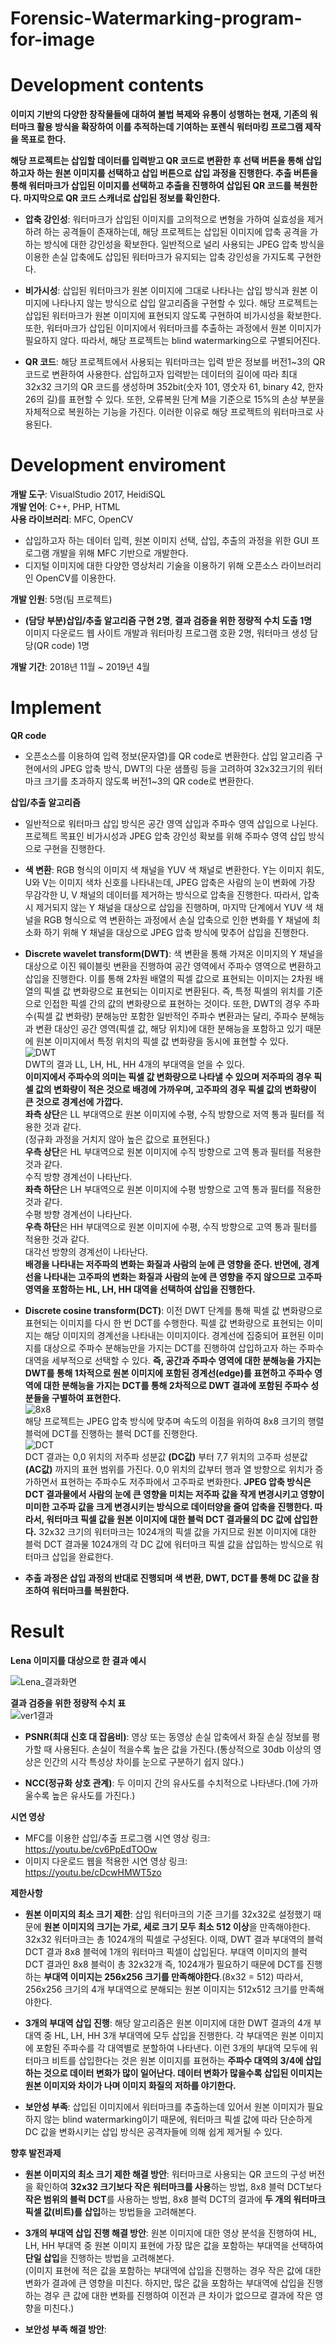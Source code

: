 # Forensic-Watermarking-program-for-image

# Development contents
   **이미지 기반의 다양한 창작물들에 대하여 불법 복제와 유통이 성행하는 현재, 기존의 워터마크 활용 방식을 확장하여 이를 추적하는데 기여하는 포렌식 워터마킹 프로그램 제작을 목표로 한다.**    

**해당 프로젝트는 삽입할 데이터를 입력받고 QR 코드로 변환한 후 선택 버튼을 통해 삽입하고자 하는 원본 이미지를 선택하고 삽입 버튼으로 삽입 과정을 진행한다. 추출 버튼을 통해 워터마크가 삽입된 이미지를 선택하고 추출을 진행하여 삽입된 QR 코드를 복원한다. 마지막으로 QR 코드 스캐너로 삽입된 정보를 확인한다.**   

* **압축 강인성**: 워터마크가 삽입된 이미지를 고의적으로 변형을 가하여 실효성을 제거하려 하는 공격들이 존재하는데, 해당 프로젝트는 삽입된 이미지에 압축 공격을 가하는 방식에 대한 강인성을 확보한다. 일반적으로 널리 사용되는 JPEG 압축 방식을 이용한 손실 압축에도 삽입된 워터마크가 유지되는 압축 강인성을 가지도록 구현한다.

* **비가시성**: 삽입된 워터마크가 원본 이미지에 그대로 나타나는 삽입 방식과 원본 이미지에 나타나지 않는 방식으로 삽입 알고리즘을 구현할 수 있다. 해당 프로젝트는 삽입된 워터마크가 원본 이미지에 표현되지 않도록 구현하여 비가시성을 확보한다. 또한, 워터마크가 삽입된 이미지에서 워터마크를 추출하는 과정에서 원본 이미지가 필요하지 않다. 따라서, 해당 프로젝트는 blind watermarking으로 구별되어진다.

* **QR 코드**: 해당 프로젝트에서 사용되는 워터마크는 입력 받은 정보를 버전1~3의 QR 코드로 변환하여 사용한다. 삽입하고자 입력받는 데이터의 길이에 따라 최대 32x32 크기의 QR 코드를 생성하며 352bit(숫자 101, 영숫자 61, binary 42, 한자 26의 길)를 표현할 수 있다. 또한, 오류복원 단계 M을 기준으로 15%의 손상 부분을 자체적으로 복원하는 기능을 가진다. 이러한 이유로 해당 프로젝트의 워터마크로 사용된다.    

# Development enviroment
**개발 도구**: VisualStudio 2017, HeidiSQL    
**개발 언어**: C++, PHP, HTML   
**사용 라이브러리**: MFC, OpenCV   
* 삽입하고자 하는 데이터 입력, 원본 이미지 선택, 삽입, 추출의 과정을 위한 GUI 프로그램 개발을 위해 MFC 기반으로 개발한다.
* 디지털 이미지에 대한 다양한 영상처리 기술을 이용하기 위해 오픈소스 라이브러리인 OpenCV를 이용한다.   

**개발 인원**: 5명(팀 프로젝트)   
* **(담당 부분)삽입/추출 알고리즘 구현 2명**, **결과 검증을 위한 정량적 수치 도출 1명**   
이미지 다운로드 웹 사이트 개발과 워터마킹 프로그램 호환 2명, 워터마크 생성 담당(QR code) 1명   

**개발 기간**: 2018년 11월 ~ 2019년 4월

# Implement
**QR code**   
* 오픈소스를 이용하여 입력 정보(문자열)를 QR code로 변환한다. 삽입 알고리즘 구현에서의 JPEG 압축 방식, DWT의 다운 샘플링 등을 고려하여 32x32크기의 워터마크 크기를 초과하지 않도록 버전1~3의 QR code로 변환한다.

**삽입/추출 알고리즘**   
* 일반적으로 워터마크 삽입 방식은 공간 영역 삽입과 주파수 영역 삽입으로 나뉜다. 프로젝트 목표인 비가시성과 JPEG 압축 강인성 확보를 위해 주파수 영역 삽입 방식으로 구현을 진행한다.   

* **색 변환**: RGB 형식의 이미지 색 채널을 YUV 색 채널로 변환한다. Y는 이미지 휘도, U와 V는 이미지 색차 신호를 나타내는데, JPEG 압축은 사람의 눈이 변화에 가장 무감각한 U, V 채널의 데이터를 제거하는 방식으로 압축을 진행한다. 따라서, 압축 시 제거되지 않는 Y 채널을 대상으로 삽입을 진행하며, 마지막 단계에서 YUV 색 채널을 RGB 형식으로 역 변환하는 과정에서 손실 압축으로 인한 변화를 Y 채널에 최소화 하기 위해 Y 채널을 대상으로 JPEG 압축 방식에 맞추어 삽입을 진행한다.   

* **Discrete wavelet transform(DWT)**: 색 변환을 통해 가져온 이미지의 Y 채널을 대상으로 이진 웨이블릿 변환을 진행하여 공간 영역에서 주파수 영역으로 변환하고 삽입을 진행한다. 이를 통해 2차원 배열의 픽셀 값으로 표현되는 이미지는 2차원 배열의 픽셀 값 변화량으로 표현되는 이미지로 변환된다. 즉, 특정 픽셀의 위치를 기준으로 인접한 픽셀 간의 값의 변화량으로 표현하는 것이다. 또한, DWT의 경우 주파수(픽셀 값 변화량) 분해능만 포함한 일반적인 주파수 변환과는 달리, 주파수 분해능과 변환 대상인 공간 영역(픽셀 값, 해당 위치)에 대한 분해능을 포함하고 있기 때문에 원본 이미지에서 특정 위치의 픽셀 값 변화량을 동시에 표현할 수 있다.       
![DWT](https://user-images.githubusercontent.com/13462458/74600613-57d52a80-50d7-11ea-9aa1-c079f1cd222b.PNG)   
DWT의 결과 LL, LH, HL, HH 4개의 부대역을 얻을 수 있다.      
**이미지에서 주파수의 의미는 픽셀 값 변화량으로 나타낼 수 있으며 저주파의 경우 픽셀 값의 변화량이 적은 것으로 배경에 가까우며, 고주파의 경우 픽셀 값의 변화량이 큰 것으로 경계선에 가깝다.**   
**좌측 상단**은 LL 부대역으로 원본 이미지에 수평, 수직 방향으로 저역 통과 필터를 적용한 것과 같다.   
(정규화 과정을 거치지 않아 높은 값으로 표현된다.)    
**우측 상단**은 HL 부대역으로 원본 이미지에 수직 방향으로 고역 통과 필터를 적용한 것과 같다.    
수직 방향 경계선이 나타난다.   
**좌측 하단**은 LH 부대역으로 원본 이미지에 수평 방향으로 고역 통과 필터를 적용한 것과 같다.    
수평 방향 경계선이 나타난다.   
**우측 하단**은 HH 부대역으로 원본 이미지에 수평, 수직 방향으로 고역 통과 필터를 적용한 것과 같다.    
대각선 방향의 경계선이 나타난다.    
**배경을 나타내는 저주파의 변화는 화질과 사람의 눈에 큰 영향을 준다. 반면에, 경계선을 나타내는 고주파의 변화는 화질과 사람의 눈에 큰 영향을 주지 않으므로 고주파 영역을 포함하는 HL, LH, HH 대역을 선택하여 삽입을 진행한다.**   

* **Discrete cosine transform(DCT)**: 이전 DWT 단계를 통해 픽셀 값 변화량으로 표현되는 이미지를 다시 한 번 DCT를 수행한다. 픽셀 값 변화량으로 표현되는 이미지는 해당 이미지의 경계선을 나타내는 이미지이다. 경계선에 집중되어 표현된 이미지를 대상으로 주파수 분해능만을 가지는 DCT를 진행하여 삽입하고자 하는 주파수 대역을 세부적으로 선택할 수 있다. **즉, 공간과 주파수 영역에 대한 분해능을 가지는 DWT를 통해 1차적으로 원본 이미지에 포함된 경계선(edge)를 표현하고 주파수 영역에 대한 분해능을 가지는 DCT를 통해 2차적으로 DWT 결과에 포함된 주파수 성분들을 구별하여 표현한다.**    
![8x8](https://user-images.githubusercontent.com/13462458/75420337-3697f800-597b-11ea-9444-1daac46867dc.png)    
해당 프로젝트는 JPEG 압축 방식에 맞추며 속도의 이점을 위하여 8x8 크기의 행렬 블럭에 DCT를 진행하는 블럭 DCT를 진행한다.       
![DCT](https://user-images.githubusercontent.com/13462458/75419072-5aa60a00-5978-11ea-880b-df220721796e.png)    
DCT 결과는 0,0 위치의 저주파 성분값 **(DC값)** 부터 7,7 위치의 고주파 성분값 **(AC값)** 까지의 표현 범위를 가진다. 0,0 위치의 값부터 행과 열 방향으로 위치가 증가하면서 표현하는 주파수도 저주파에서 고주파로 변화한다. **JPEG 압축 방식은 DCT 결과물에서 사람의 눈에 큰 영향을 미치는 저주파 값을 작게 변경시키고 영향이 미미한 고주파 값을 크게 변경시키는 방식으로 데이터양을 줄여 압축을 진행한다. 따라서, 워터마크 픽셀 값을 원본 이미지에 대한 블럭 DCT 결과물의 DC 값에 삽입한다.** 32x32 크기의 워터마크는 1024개의 픽셀 값을 가지므로 원본 이미지에 대한 블럭 DCT 결과물 1024개의 각 DC 값에 워터마크 픽셀 값을 삽입하는 방식으로 워터마크 삽입을 완료한다.    
     
* **추출 과정은 삽입 과정의 반대로 진행되며 색 변환, DWT, DCT를 통해 DC 값을 참조하여 워터마크를 복원한다.**   

# Result    
**Lena 이미지를 대상으로 한 결과 예시**    
     
![Lena_결과화면](https://user-images.githubusercontent.com/13462458/76683089-9e6d6480-6644-11ea-9bef-5c0a05f34e7a.PNG)
     
         
**결과 검증을 위한 정량적 수치 표**  
![ver1결과](https://user-images.githubusercontent.com/13462458/76498408-29513200-6480-11ea-99de-0c21b545d447.png)     
     
     
* **PSNR(최대 신호 대 잡음비)**: 영상 또는 동영상 손실 압축에서 화질 손실 정보를 평가할 때 사용된다. 손실이 적을수록 높은 값을 가진다.(통상적으로 30db 이상의 영상은 인간의 시각 특성상 차이를 눈으로 구분하기 쉽지 않다.)      

* **NCC(정규화 상호 관계)**: 두 이미지 간의 유사도를 수치적으로 나타낸다.(1에 가까울수록 높은 유사도를 가진다.)      

**시연 영상**    
* MFC를 이용한 삽입/추출 프로그램 시연 영상 링크: https://youtu.be/cv6PpEdTOOw     
* 이미지 다운로드 웹을 적용한 시연 영상 링크: https://youtu.be/cDcwHMWT5zo

**제한사항**    
* **원본 이미지의 최소 크기 제한**: 삽입 워터마크의 기준 크기를 32x32로 설정했기 때문에 **원본 이미지의 크기는 가로, 세로 크기 모두 최소 512 이상**을 만족해야한다.    
32x32 워터마크는 총 1024개의 픽셀로 구성된다. 이때, DWT 결과 부대역의 블럭 DCT 결과 8x8 블럭에 1개의 워터마크 픽셀이 삽입된다. 부대역 이미지의 블럭 DCT 결과인 8x8 블럭이 총 32x32개 즉, 1024개가 필요하기 때문에 DCT를 진행하는 **부대역 이미지는 256x256 크기를 만족해야한다**.(8x32 = 512) 따라서, 256x256 크기의 4개 부대역으로 분해되는 원본 이미지는 512x512 크기를 만족해야한다.    

* **3개의 부대역 삽입 진행**: 해당 알고리즘은 원본 이미지에 대한 DWT 결과의 4개 부대역 중 HL, LH, HH 3개 부대역에 모두 삽입을 진행한다. 각 부대역은 원본 이미지에 포함된 주파수를 각 대역별로 분할하여 나타낸다. 이런 3개의 부대역 모두에 워터마크 비트를 삽입한다는 것은 원본 이미지를 표현하는 **주파수 대역의 3/4에 삽입하는 것으로 데이터 변화가 많이 일어난다. 데이터 변화가 많을수록 삽입된 이미지는 원본 이미지와 차이가 나며 이미지 화질의 저하를 야기한다.**   

* **보안성 부족**: 삽입된 이미지에서 워터마크를 추출하는데 있어서 원본 이미지가 필요하지 않는 blind watermarking이기 때문에, 
워터마크 픽셀 값에 따라 단순하게 DC 값을 변화시키는 삽입 방식은 공격자들에 의해 쉽게 제거될 수 있다.    

**향후 발전과제**    
* **원본 이미지의 최소 크기 제한 해결 방안**: 워터마크로 사용되는 QR 코드의 구성 버전을 확인하여 **32x32 크기보다 작은 워터마크를 사용**하는 방법, 8x8 블럭 DCT보다 **작은 범위의 블럭 DCT**를 사용하는 방법, 8x8 블럭 DCT의 결과에 **두 개의 워터마크 픽셀 값(비트)를 삽입**하는 방법들을 고려해본다.    
    
* **3개의 부대역 삽입 진행 해결 방안**: 원본 이미지에 대한 영상 분석을 진행하여 HL, LH, HH 부대역 중 원본 이미지 표현에 가장 많은 값을 포함하는 부대역을 선택하여 **단일 삽입**을 진행하는 방법을 고려해본다.    
(이미지 표현에 적은 값을 포함하는 부대역에 삽입을 진행하는 경우 작은 값에 대한 변화가 결과에 큰 영향을 미친다. 하지만, 많은 값을 포함하는 부대역에 삽입을 진행하는 경우 큰 값에 대한 변화를 진행하여 이전과 큰 차이가 없으므로 결과에 작은 영향을 미친다.)    

* **보안성 부족 해결 방안**: 

